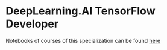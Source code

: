 # DeepLearning.AI TensorFlow Developer
Notebooks of courses of this specialization can be found [here](https://github.com/lmoroney/dlaicourse)
